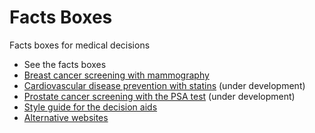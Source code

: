 # Facts Boxes
Facts boxes for medical decisions

* See the facts boxes
 * [Breast cancer screening with mammography](http://openrules.github.io/opencpu-launch.htm?https://openrules.ocpu.io/home/www/bcra.html)
 * [Cardiovascular disease prevention with statins](http://openrules.github.io/opencpu-launch.htm?https://openrules.ocpu.io/home/www/cardiovascularrisk.html) (under development)
 * [Prostate cancer screening with the PSA test](http://openrules.github.io/opencpu-launch.htm?https://openrules.ocpu.io/home/www/prostatecancer.html) (under development)
* [Style guide for the decision aids](https://github.com/openRules/facts-boxes/wiki/Style-guide-for-Facts-Boxes)
* [Alternative websites](https://github.com/openRules/facts-boxes/wiki/Alternative-websites-for-decision-aids)
